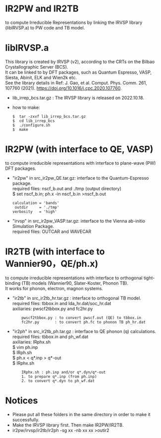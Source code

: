 # IR2PW and IR2TB
to compute Irreducible Representations by linking the IRVSP library (libIRVSP.a) to PW code and TB model.</br>


# libIRVSP.a 
This library is created by IRVSP (v2), according to the CRTs on the Bilbao Crystallographic Server (BCS). </br>
It can be linked to by DFT packages, such as Quantum Espresso, VASP, Siesta, Abinit, ELK and Wien2k etc. </br>
See the library details in Ref: J. Gao, et al. Comput. Phys. Comm. 261, 107760 (2021). https://doi.org/10.1016/j.cpc.2020.107760.

* lib_irrep_bcs.tar.gz : The IRVSP library is released on 2022.10.18.

* how to make:

      $  tar -zxvf lib_irrep_bcs.tar.gz
      $  cd lib_irrep_bcs
      $  ./configure.sh
      $  make

# IR2PW (with interface to QE, VASP)
to compute irreducible representations with interface to plane-wave (PW) DFT packages.

* "ir2pw" in src_ir2pw_QE.tar.gz: interface to the Quantum-Espresso package.</br>
required files: nscf_b.out and ./tmp (output directory) </br>
 \$ set nscf_b.in; ph.x -in nscf_b.in >nscf_b.out

      calculation = 'bands'
       outdir     = './tmp'
      verbosity   = 'high'


* "irvsp" in src_ir2pw_VASP.tar.gz: interface to the Vienna ab-initio Simulation Package.</br>
required files: OUTCAR and WAVECAR


# IR2TB (with interface to Wannier90，QE/ph.x)
to compute irreducible representations with interface to orthogonal tight-binding (TB) models (Wannier90, Slater-Koster, Phonon TB). </br>
It works for phonon, electron, magnon systems.

* "ir2tb" in src_ir2tb_hr.tar.gz : interface to orthogonal TB model. </br>
required files: tbbox.in and lda_hr.dat/soc_hr.dat </br>
axiliaries: pwscf2tbbox.py and fc2hr.py

          pwscf2tbbox.py : to convert pwscf.out (QE) to tbbox.in 
          fc2hr.py       : to convert ph.fc to phonon TB ph_hr.dat

* "ir2ph" in src_ir2tb_ph.tar.gz : interface to QE phonon (q) calculations. </br>
required files: tbbox.in and ph_wf.dat </br>
axiliaries: IRphx.sh <br>
 \$ vim ph.inp <br>
 \$ IRph.sh <br>
 \$ ph.x < q*.inp > q*-out <br>
 \$ IRphx.sh 
 
          IRphx.sh : ph.inp and/or q*.dyn/q*-out
          1. to prepare q*.inp (from ph.inp)
          2. to convert q*.dyn to ph_wf.dat


# Notices
* Please put all these folders in the same directory in order to make it successfully.
* Make the IRVSP library first. Then make IR2PW/IR2TB.
* ir2pw/irvsp/ir2tb/ir2ph -sg xx -nb xx xx >outir2
